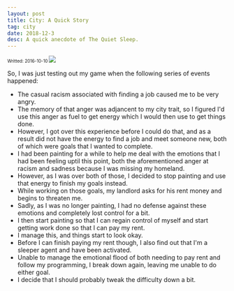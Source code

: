 ```yaml
---
layout: post
title: City: A Quick Story
tag: city
date: 2018-12-3
desc: A quick anecdote of The Quiet Sleep.
---
```


<p style="font-size:10px">Writted: 2016-10-10

<img src="/blogImages/SS_2016-10-10_01.png" />

So, I was just testing out my game when the following series of events happened:
- The casual racism associated with finding a job caused me to be very angry.
- The memory of that anger was adjancent to my city trait, so I figured I'd use this anger as fuel to get energy which I would then use to get things done.
- However, I got over this experience before I could do that, and as a result did not have the energy to find a job and meet someone new, both of which were goals that I wanted to complete.
- I had been painting for a while to help me deal with the emotions that I had been feeling uptil this point, both the aforementioned anger at racism and sadness because I was missing my homeland.
- However, as I was over both of those, I decided to stop painting and use that energy to finish my goals instead.
- While working on those goals, my landlord asks for his rent money and begins to threaten me.
- Sadly, as I was no longer painting, I had no defense against these emotions and completely lost control for a bit.
- I then start painting so that I can regain control of myself and start getting work done so that I can pay my rent.
- I manage this, and things start to look okay.
- Before I can finish paying my rent though, I also find out that I'm a sleeper agent and have been activated.
- Unable to manage the emotional flood of both needing to pay rent and follow my programming, I break down again, leaving me unable to do either goal.
- I decide that I should probably tweak the difficulty down a bit.
  


